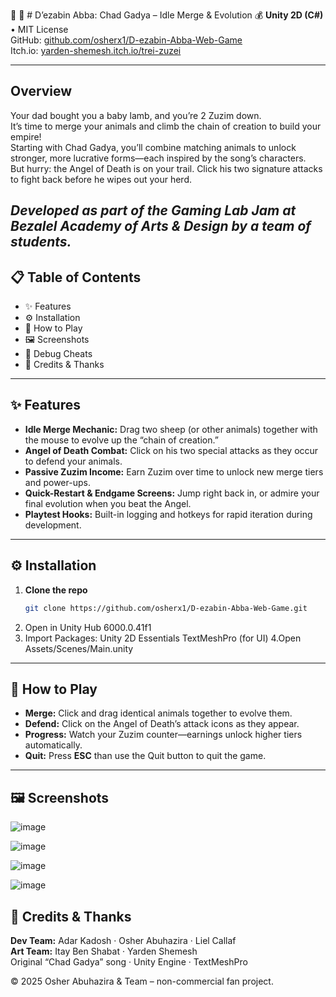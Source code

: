 🐐 🐑 # D’ezabin Abba: Chad Gadya – Idle Merge & Evolution 💰 
**Unity 2D (C#)** • MIT License  
GitHub: [github.com/osherx1/D-ezabin-Abba-Web-Game](https://github.com/osherx1/D-ezabin-Abba-Web-Game)  
Itch.io: [yarden-shemesh.itch.io/trei-zuzei](https://yarden-shemesh.itch.io/trei-zuzei)

---

## Overview  
Your dad bought you a baby lamb, and you’re 2 Zuzim down.  
It’s time to merge your animals and climb the chain of creation to build your empire!  
Starting with Chad Gadya, you’ll combine matching animals to unlock stronger,
more lucrative forms—each inspired by the song’s characters.  
But hurry: the Angel of Death is on your trail. Click his two signature attacks to fight back before he wipes out your herd.

*Developed as part of the Gaming Lab Jam at Bezalel Academy of Arts & Design by a team of students.*
---

## 📋 Table of Contents  
- ✨ Features  
- ⚙️ Installation  
- 🚀 How to Play  
- 🖼️ Screenshots  
- 🔧 Debug Cheats  
- 📝 Credits & Thanks  

---

## ✨ Features  
- **Idle Merge Mechanic:** Drag two sheep (or other animals) together with the mouse to evolve up the “chain of creation.”  
- **Angel of Death Combat:** Click on his two special attacks as they occur to defend your animals.  
- **Passive Zuzim Income:** Earn Zuzim over time to unlock new merge tiers and power-ups.  
- **Quick-Restart & Endgame Screens:** Jump right back in, or admire your final evolution when you beat the Angel.  
- **Playtest Hooks:** Built-in logging and hotkeys for rapid iteration during development.  

---

## ⚙️ Installation  
1. **Clone the repo**  
   ```bash
   git clone https://github.com/osherx1/D-ezabin-Abba-Web-Game.git
2. Open in Unity Hub 6000.0.41f1
3. Import Packages:
Unity 2D Essentials
TextMeshPro (for UI)
4.Open Assets/Scenes/Main.unity

---

## 🚀 How to Play  
- **Merge:** Click and drag identical animals together to evolve them.  
- **Defend:** Click on the Angel of Death’s attack icons as they appear.  
- **Progress:** Watch your Zuzim counter—earnings unlock higher tiers automatically.  
- **Quit:** Press **ESC** than use the Quit button to quit the game.

---

## 🖼️ Screenshots  
![image](https://github.com/user-attachments/assets/6e88e604-8fe6-45bd-b6ff-10de91b4f1af)

![image](https://github.com/user-attachments/assets/297265d1-a627-41de-bcad-3f36388348a2)

![image](https://github.com/user-attachments/assets/ecd0a64d-0c3e-408b-8c29-c089d949a9bd)

![image](https://github.com/user-attachments/assets/2cd957d3-c17c-4c6b-ba40-2f7390732e57)


## 📝 Credits & Thanks  
**Dev Team:** Adar Kadosh · Osher Abuhazira · Liel Callaf  
**Art Team:** Itay Ben Shabat · Yarden Shemesh  
Original “Chad Gadya” song · Unity Engine · TextMeshPro

© 2025 Osher Abuhazira & Team – non-commercial fan project.



